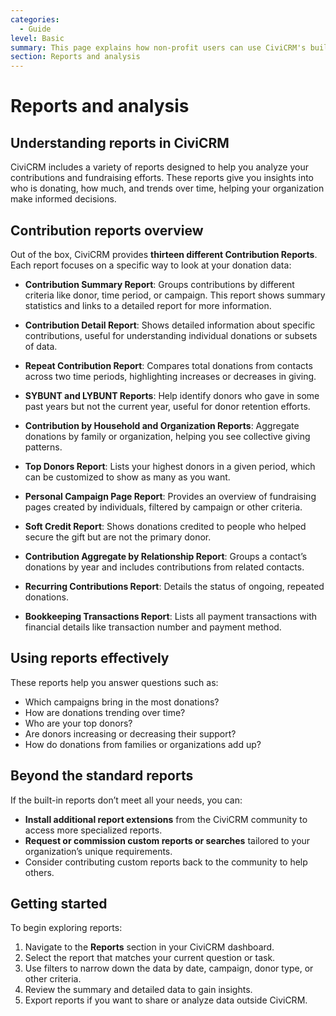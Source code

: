 ```yaml
---
categories:
  - Guide  
level: Basic  
summary: This page explains how non-profit users can use CiviCRM's built-in reports and analysis tools to understand and manage their contributions effectively.  
section: Reports and analysis  
---
```


# Reports and analysis

## Understanding reports in CiviCRM

CiviCRM includes a variety of reports designed to help you analyze your contributions and fundraising efforts. These reports give you insights into who is donating, how much, and trends over time, helping your organization make informed decisions.

## Contribution reports overview

Out of the box, CiviCRM provides **thirteen different Contribution Reports**. Each report focuses on a specific way to look at your donation data:

- **Contribution Summary Report**: Groups contributions by different criteria like donor, time period, or campaign. This report shows summary statistics and links to a detailed report for more information.

- **Contribution Detail Report**: Shows detailed information about specific contributions, useful for understanding individual donations or subsets of data.

- **Repeat Contribution Report**: Compares total donations from contacts across two time periods, highlighting increases or decreases in giving.

- **SYBUNT and LYBUNT Reports**: Help identify donors who gave in some past years but not the current year, useful for donor retention efforts.

- **Contribution by Household and Organization Reports**: Aggregate donations by family or organization, helping you see collective giving patterns.

- **Top Donors Report**: Lists your highest donors in a given period, which can be customized to show as many as you want.

- **Personal Campaign Page Report**: Provides an overview of fundraising pages created by individuals, filtered by campaign or other criteria.

- **Soft Credit Report**: Shows donations credited to people who helped secure the gift but are not the primary donor.

- **Contribution Aggregate by Relationship Report**: Groups a contact’s donations by year and includes contributions from related contacts.

- **Recurring Contributions Report**: Details the status of ongoing, repeated donations.

- **Bookkeeping Transactions Report**: Lists all payment transactions with financial details like transaction number and payment method.

## Using reports effectively

These reports help you answer questions such as:

- Which campaigns bring in the most donations?  
- How are donations trending over time?  
- Who are your top donors?  
- Are donors increasing or decreasing their support?  
- How do donations from families or organizations add up?

## Beyond the standard reports

If the built-in reports don’t meet all your needs, you can:

- **Install additional report extensions** from the CiviCRM community to access more specialized reports.  
- **Request or commission custom reports or searches** tailored to your organization’s unique requirements.  
- Consider contributing custom reports back to the community to help others.

## Getting started

To begin exploring reports:

1. Navigate to the **Reports** section in your CiviCRM dashboard.  
2. Select the report that matches your current question or task.  
3. Use filters to narrow down the data by date, campaign, donor type, or other criteria.  
4. Review the summary and detailed data to gain insights.  
5. Export reports if you want to share or analyze data outside CiviCRM.
